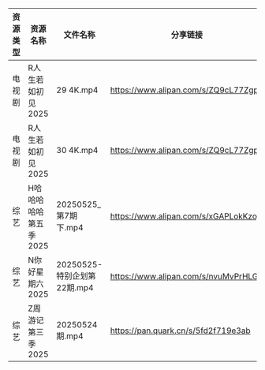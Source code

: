 | 资源类型 | 资源名称          | 文件名称                  | 分享链接                                 | 更新时间                |
| ---- | ------------- | --------------------- | ------------------------------------ | ------------------- |
| 电视剧  | R人生若如初见2025   | 29 4K.mp4             | https://www.alipan.com/s/ZQ9cL77ZgpR | 2025-05-25 08:05:29 |
| 电视剧  | R人生若如初见2025   | 30 4K.mp4             | https://www.alipan.com/s/ZQ9cL77ZgpR | 2025-05-25 08:05:29 |
| 综艺   | H哈哈哈哈哈第五季2025 | 20250525_第7期下.mp4     | https://www.alipan.com/s/xGAPLokKzoj | 2025-05-25 14:05:58 |
| 综艺   | N你好星期六2025    | 20250525-特别企划第22期.mp4 | https://www.alipan.com/s/nvuMvPrHLGa | 2025-05-25 15:06:05 |
| 综艺   | Z周游记第三季2025   | 20250524期.mp4         | https://pan.quark.cn/s/5fd2f719e3ab  | 2025-05-25 01:27:31 |
